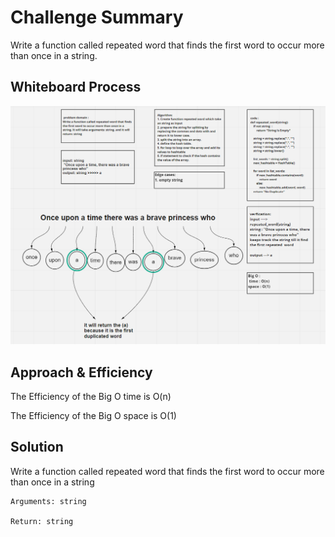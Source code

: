 # Challenge Summary

Write a function called repeated word that finds the first word to occur more than once in a string.

## Whiteboard Process

![code26](hash_map.PNG)

## Approach & Efficiency

The Efficiency of the Big O time is O(n)

The Efficiency of the Big O space is O(1)

## Solution

Write a function called repeated word that finds the first word to occur more than once in a string

    Arguments: string

    Return: string
